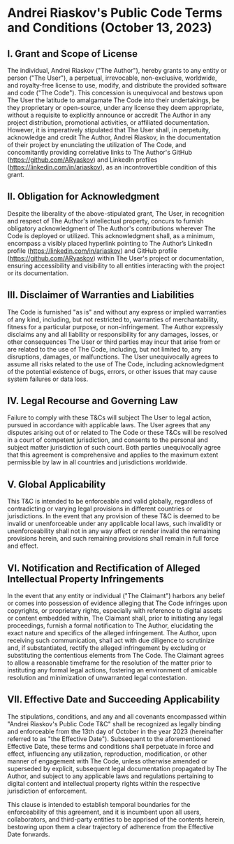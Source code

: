 # Andrei Riaskov's Public Code Terms and Conditions (October 13, 2023)

## I. Grant and Scope of License

The individual, Andrei Riaskov ("The Author"), hereby grants to any entity or person ("The User"), a perpetual, irrevocable, non-exclusive, worldwide, and royalty-free license to use, modify, and distribute the provided software and code ("The Code"). This concession is unequivocal and bestows upon The User the latitude to amalgamate The Code into their undertakings, be they proprietary or open-source, under any license they deem appropriate, without a requisite to explicitly announce or accredit The Author in any project distribution, promotional activities, or affiliated documentation. However, it is imperatively stipulated that The User shall, in perpetuity, acknowledge and credit The Author, Andrei Riaskov, in the documentation of their project by enunciating the utilization of The Code, and concomitantly providing correlative links to The Author's GitHub (https://github.com/ARyaskov) and LinkedIn profiles (https://linkedin.com/in/ariaskov), as an incontrovertible condition of this grant.

## II. Obligation for Acknowledgment

Despite the liberality of the above-stipulated grant, The User, in recognition and respect of The Author's intellectual property, concurs to furnish obligatory acknowledgment of The Author's contributions wherever The Code is deployed or utilized. This acknowledgment shall, as a minimum, encompass a visibly placed hyperlink pointing to The Author’s LinkedIn profile (https://linkedin.com/in/ariaskov) and GitHub profile (https://github.com/ARyaskov) within The User's project or documentation, ensuring accessibility and visibility to all entities interacting with the project or its documentation.

## III. Disclaimer of Warranties and Liabilities

The Code is furnished "as is" and without any express or implied warranties of any kind, including, but not restricted to, warranties of merchantability, fitness for a particular purpose, or non-infringement. The Author expressly disclaims any and all liability or responsibility for any damages, losses, or other consequences The User or third parties may incur that arise from or are related to the use of The Code, including, but not limited to, any disruptions, damages, or malfunctions. The User unequivocally agrees to assume all risks related to the use of The Code, including acknowledgment of the potential existence of bugs, errors, or other issues that may cause system failures or data loss.

## IV. Legal Recourse and Governing Law

Failure to comply with these T&Cs will subject The User to legal action, pursued in accordance with applicable laws. The User agrees that any disputes arising out of or related to The Code or these T&Cs will be resolved in a court of competent jurisdiction, and consents to the personal and subject matter jurisdiction of such court. Both parties unequivocally agree that this agreement is comprehensive and applies to the maximum extent permissible by law in all countries and jurisdictions worldwide.

## V. Global Applicability

This T&C is intended to be enforceable and valid globally, regardless of contradicting or varying legal provisions in different countries or jurisdictions. In the event that any provision of these T&C is deemed to be invalid or unenforceable under any applicable local laws, such invalidity or unenforceability shall not in any way affect or render invalid the remaining provisions herein, and such remaining provisions shall remain in full force and effect.

## VI. Notification and Rectification of Alleged Intellectual Property Infringements

In the event that any entity or individual ("The Claimant") harbors any belief or comes into possession of evidence alleging that The Code infringes upon copyrights, or proprietary rights, especially with reference to digital assets or content embedded within, The Claimant shall, prior to initiating any legal proceedings, furnish a formal notification to The Author, elucidating the exact nature and specifics of the alleged infringement. The Author, upon receiving such communication, shall act with due diligence to scrutinize and, if substantiated, rectify the alleged infringement by excluding or substituting the contentious elements from The Code. The Claimant agrees to allow a reasonable timeframe for the resolution of the matter prior to instituting any formal legal actions, fostering an environment of amicable resolution and minimization of unwarranted legal contestation.

## VII. Effective Date and Succeeding Applicability

The stipulations, conditions, and any and all covenants encompassed within "Andrei Riaskov's Public Code T&C" shall be recognized as legally binding and enforceable from the 13th day of October in the year 2023 (hereinafter referred to as "the Effective Date"). Subsequent to the aforementioned Effective Date, these terms and conditions shall perpetuate in force and effect, influencing any utilization, reproduction, modification, or other manner of engagement with The Code, unless otherwise amended or superseded by explicit, subsequent legal documentation propagated by The Author, and subject to any applicable laws and regulations pertaining to digital content and intellectual property rights within the respective jurisdiction of enforcement.

This clause is intended to establish temporal boundaries for the enforceability of this agreement, and it is incumbent upon all users, collaborators, and third-party entities to be apprised of the contents herein, bestowing upon them a clear trajectory of adherence from the Effective Date forwards.

